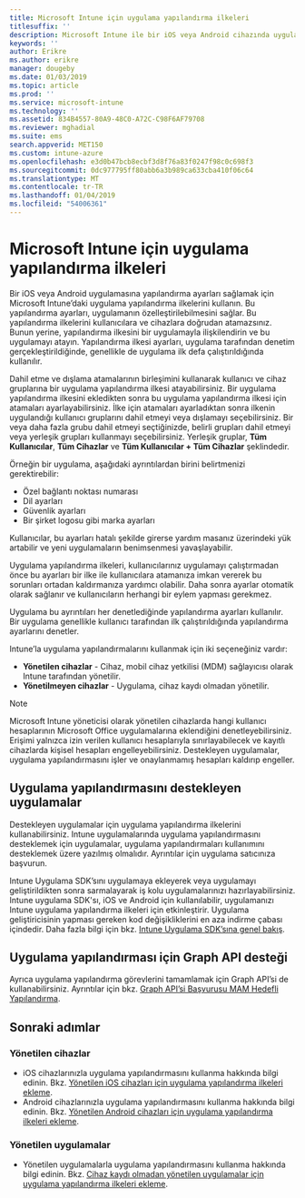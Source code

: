 ```yaml
---
title: Microsoft Intune için uygulama yapılandırma ilkeleri
titlesuffix: ''
description: Microsoft Intune ile bir iOS veya Android cihazında uygulama yapılandırma ilkelerini nasıl kullanacağınızı öğrenin.
keywords: ''
author: Erikre
ms.author: erikre
manager: dougeby
ms.date: 01/03/2019
ms.topic: article
ms.prod: ''
ms.service: microsoft-intune
ms.technology: ''
ms.assetid: 834B4557-80A9-48C0-A72C-C98F6AF79708
ms.reviewer: mghadial
ms.suite: ems
search.appverid: MET150
ms.custom: intune-azure
ms.openlocfilehash: e3d0b47bcb8ecbf3d8f76a83f0247f98c0c698f3
ms.sourcegitcommit: 0dc977795ff80abb6a3b989ca633cba410f06c64
ms.translationtype: MT
ms.contentlocale: tr-TR
ms.lasthandoff: 01/04/2019
ms.locfileid: "54006361"
---
```

# <a name="app-configuration-policies-for-microsoft-intune"></a>Microsoft Intune için uygulama yapılandırma ilkeleri

Bir iOS veya Android uygulamasına yapılandırma ayarları sağlamak için Microsoft Intune’daki uygulama yapılandırma ilkelerini kullanın. Bu yapılandırma ayarları, uygulamanın özelleştirilebilmesini sağlar. Bu yapılandırma ilkelerini kullanıcılara ve cihazlara doğrudan atamazsınız. Bunun yerine, yapılandırma ilkesini bir uygulamayla ilişkilendirin ve bu uygulamayı atayın. Yapılandırma ilkesi ayarları, uygulama tarafından denetim gerçekleştirildiğinde, genellikle de uygulama ilk defa çalıştırıldığında kullanılır.

Dahil etme ve dışlama atamalarının birleşimini kullanarak kullanıcı ve cihaz gruplarına bir uygulama yapılandırma ilkesi atayabilirsiniz. Bir uygulama yapılandırma ilkesini ekledikten sonra bu uygulama yapılandırma ilkesi için atamaları ayarlayabilirsiniz. İlke için atamaları ayarladıktan sonra ilkenin uygulandığı kullanıcı gruplarını dahil etmeyi veya dışlamayı seçebilirsiniz. Bir veya daha fazla grubu dahil etmeyi seçtiğinizde, belirli grupları dahil etmeyi veya yerleşik grupları kullanmayı seçebilirsiniz. Yerleşik gruplar, **Tüm Kullanıcılar**, **Tüm Cihazlar** ve **Tüm Kullanıcılar + Tüm Cihazlar** şeklindedir.

Örneğin bir uygulama, aşağıdaki ayrıntılardan birini belirtmenizi gerektirebilir:

- Özel bağlantı noktası numarası
- Dil ayarları
- Güvenlik ayarları
- Bir şirket logosu gibi marka ayarları

Kullanıcılar, bu ayarları hatalı şekilde girerse yardım masanız üzerindeki yük artabilir ve yeni uygulamaların benimsenmesi yavaşlayabilir.

Uygulama yapılandırma ilkeleri, kullanıcılarınız uygulamayı çalıştırmadan önce bu ayarları bir ilke ile kullanıcılara atamanıza imkan vererek bu sorunları ortadan kaldırmanıza yardımcı olabilir. Daha sonra ayarlar otomatik olarak sağlanır ve kullanıcıların herhangi bir eylem yapması gerekmez.

Uygulama bu ayrıntıları her denetlediğinde yapılandırma ayarları kullanılır. Bir uygulama genellikle kullanıcı tarafından ilk çalıştırıldığında yapılandırma ayarlarını denetler.

Intune’la uygulama yapılandırmalarını kullanmak için iki seçeneğiniz vardır:
 - **Yönetilen cihazlar** - Cihaz, mobil cihaz yetkilisi (MDM) sağlayıcısı olarak Intune tarafından yönetilir.
 - **Yönetilmeyen cihazlar** - Uygulama, cihaz kaydı olmadan yönetilir.

> [!NOTE]
> Microsoft Intune yöneticisi olarak yönetilen cihazlarda hangi kullanıcı hesaplarının Microsoft Office uygulamalarına eklendiğini denetleyebilirsiniz. Erişimi yalnızca izin verilen kullanıcı hesaplarıyla sınırlayabilecek ve kayıtlı cihazlarda kişisel hesapları engelleyebilirsiniz. Destekleyen uygulamalar, uygulama yapılandırmasını işler ve onaylanmamış hesapları kaldırıp engeller.

## <a name="apps-that-support-app-configuration"></a>Uygulama yapılandırmasını destekleyen uygulamalar

Destekleyen uygulamalar için uygulama yapılandırma ilkelerini kullanabilirsiniz. Intune uygulamalarında uygulama yapılandırmasını desteklemek için uygulamalar, uygulama yapılandırmaları kullanımını desteklemek üzere yazılmış olmalıdır. Ayrıntılar için uygulama satıcınıza başvurun.

Intune Uygulama SDK’sını uygulamaya ekleyerek veya uygulamayı geliştirildikten sonra sarmalayarak iş kolu uygulamalarınızı hazırlayabilirsiniz. Intune uygulama SDK'sı, iOS ve Android için kullanılabilir, uygulamanızı Intune uygulama yapılandırma ilkeleri için etkinleştirir. Uygulama geliştiricisinin yapması gereken kod değişikliklerini en aza indirme çabası içindedir. Daha fazla bilgi için bkz. [Intune Uygulama SDK’sına genel bakış](app-sdk.md).

## <a name="graph-api-support-for-app-configuration"></a>Uygulama yapılandırması için Graph API desteği

Ayrıca uygulama yapılandırma görevlerini tamamlamak için Graph API’si de kullanabilirsiniz. Ayrıntılar için bkz. [Graph API’si Başvurusu MAM Hedefli Yapılandırma](https://graph.microsoft.io/docs/api-reference/beta/api/intune_mam_targetedmanagedappconfiguration_create).

## <a name="next-steps"></a>Sonraki adımlar

### <a name="managed-devices"></a>Yönetilen cihazlar

 - iOS cihazlarınızla uygulama yapılandırmasını kullanma hakkında bilgi edinin.  Bkz. [Yönetilen iOS cihazları için uygulama yapılandırma ilkeleri ekleme](app-configuration-policies-use-ios.md).
 - Android cihazlarınızla uygulama yapılandırmasını kullanma hakkında bilgi edinin.  Bkz. [Yönetilen Android cihazları için uygulama yapılandırma ilkeleri ekleme](app-configuration-policies-use-android.md).

### <a name="managed-apps"></a>Yönetilen uygulamalar

 - Yönetilen uygulamalarla uygulama yapılandırmasını kullanma hakkında bilgi edinin. Bkz. [Cihaz kaydı olmadan yönetilen uygulamalar için uygulama yapılandırma ilkeleri ekleme](app-configuration-policies-managed-app.md).
